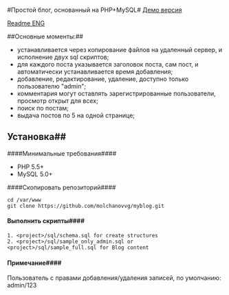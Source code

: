 #Простой блог, основанный на PHP+MySQL#
[Демо версия](http://myblog.molchanov.site)

[Readme ENG](https://github.com/molchanovvg/myblog/blob/master/readme.ENG.md)

##Основные моменты:##
- устанавливается через копирование файлов на удаленный сервер, и исполнение двух sql скриптов;
- для каждого поста указывается заголовок поста, сам пост, и автоматически устанавливается время добавления;
- добавление, редактирование, удаление, доступно только пользователю  "admin";
- комментария могут оставлять зарегистрированные пользователи, просмотр открыт для всех;
- поиск по постам;
- выдача постов по 5 на одной странице;

## Установка##

####Минимальные требования####
- PHP 5.5+
- MySQL 5.0+

####Скопировать репозиторий####
```
cd /var/www
git clone https://github.com/molchanovvg/myblog.git
```
#### Выполнить скрипты####
```
1. <project>/sql/schema.sql for create structures
2. <project>/sql/sample_only_admin.sql or <project>/sql/sample_full.sql for Blog content
```
#### Примечание####

Пользователь с правами добавления/удаления записей, по умолчанию: admin/123
